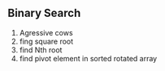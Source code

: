 ## Binary Search
1. Agressive cows
2. fing square root
3. find Nth root
4. find pivot element in sorted rotated array
